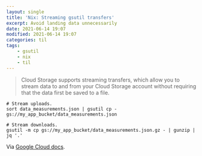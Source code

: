 ```yaml
---
layout: single
title: 'Nix: Streaming gsutil transfers'
excerpt: Avoid landing data unnecessarily
date: 2021-06-14 19:07
modified: 2021-06-14 19:07
categories: til
tags:
    - gsutil
    - nix
    - til
---
```


> Cloud Storage supports streaming transfers, which allow you to stream data to and from your Cloud Storage account
> without requiring that the data first be saved to a file.

```shell
# Stream uploads.
sort data_measurements.json | gsutil cp - gs://my_app_bucket/data_measurements.json

# Stream downloads.
gsutil -m cp gs://my_app_bucket/data_measurements.json.gz - | gunzip | jq '.'
```

Via [Google Cloud docs](https://cloud.google.com/storage/docs/streaming).
